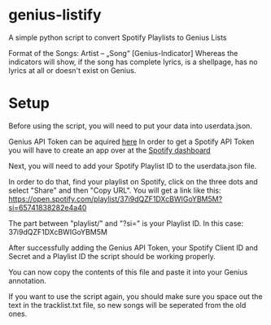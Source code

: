 # genius-listify
A simple python script to convert Spotify Playlists to Genius Lists

Format of the Songs:
Artist – „Song“ [Genius-Indicator]
Whereas the indicators will show, if the song has complete lyrics, is a shellpage, has no lyrics at all or doesn't exist on Genius.	

# Setup
Before using the script, you will need to put your data into userdata.json.

Genius API Token can be aquired [here](https://genius.com/api-clients/new)
In order to get a Spotify API Token you will have to create an app over at the [Spotify dashboard](https://developer.spotify.com/dashboard)

Next, you will need to add your Spotify Playlist ID to the userdata.json file.

In order to do that, find your playlist on Spotify, click on the three dots and select "Share" and then "Copy URL".
You will get a link like this: https://open.spotify.com/playlist/37i9dQZF1DXcBWIGoYBM5M?si=65741838282e4a40

The part between "playlist/" and "?si=" is your Playlist ID. In this case: 37i9dQZF1DXcBWIGoYBM5M

After successfully adding the Genius API Token, your Spotify Client ID and Secret and a Playlist ID the script should be working properly.

You can now copy the contents of this file and paste it into your Genius annotation.

If you want to use the script again, you should make sure you space out the text in the tracklist.txt file, so new songs will be seperated from the old ones.


